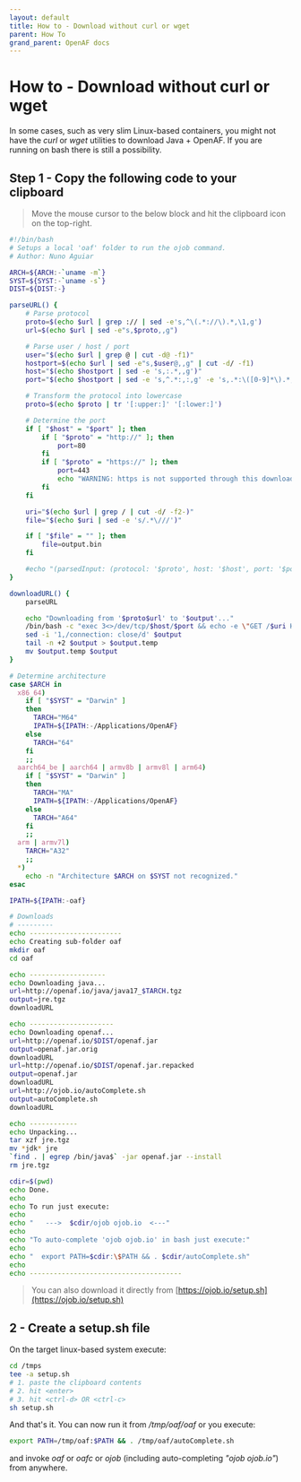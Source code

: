 ```yaml
---
layout: default
title: How to - Download without curl or wget
parent: How To
grand_parent: OpenAF docs
---
```


# How to - Download without curl or wget

In some cases, such as very slim Linux-based containers, you might not have the _curl_ or _wget_ utilities to download Java + OpenAF. If you are running on bash there is still a possibility.

## Step 1 - Copy the following code to your clipboard

> Move the mouse cursor to the below block and hit the clipboard icon on the top-right.

```bash
#!/bin/bash
# Setups a local 'oaf' folder to run the ojob command.
# Author: Nuno Aguiar

ARCH=${ARCH:-`uname -m`}
SYST=${SYST:-`uname -s`}
DIST=${DIST:-}

parseURL() {
    # Parse protocol
    proto=$(echo $url | grep :// | sed -e's,^\(.*://\).*,\1,g')
    url=$(echo $url | sed -e"s,$proto,,g")

    # Parse user / host / port
    user="$(echo $url | grep @ | cut -d@ -f1)"
    hostport=$(echo $url | sed -e"s,$user@,,g" | cut -d/ -f1)
    host="$(echo $hostport | sed -e 's,:.*,,g')"
    port="$(echo $hostport | sed -e 's,^.*:,:,g' -e 's,.*:\([0-9]*\).*,\1,g')"

    # Transform the protocol into lowercase
    proto=$(echo $proto | tr '[:upper:]' '[:lower:]')

    # Determine the port
    if [ "$host" = "$port" ]; then
        if [ "$proto" = "http://" ]; then
            port=80
        fi
        if [ "$proto" = "https://" ]; then
            port=443
            echo "WARNING: https is not supported through this download method. Try using http if possible."
        fi
    fi

    uri="$(echo $url | grep / | cut -d/ -f2-)"
    file="$(echo $uri | sed -e 's/.*\///')"

    if [ "$file" = "" ]; then
        file=output.bin
    fi

    #echo "(parsedInput: (protocol: '$proto', host: '$host', port: '$port', uri: '$uri', file: '$file'))"
}

downloadURL() {
    parseURL

    echo "Downloading from '$proto$url' to '$output'..."
    /bin/bash -c "exec 3<>/dev/tcp/$host/$port && echo -e \"GET /$uri HTTP/1.1\nHost: $host\nUser-Agent: curl\nConnection: close\n\n\" >&3 && cat <&3" > $output
    sed -i '1,/connection: close/d' $output
    tail -n +2 $output > $output.temp
    mv $output.temp $output
}

# Determine architecture
case $ARCH in
  x86_64)
    if [ "$SYST" = "Darwin" ]
    then
      TARCH="M64"
      IPATH=${IPATH:-/Applications/OpenAF}
    else
      TARCH="64"
    fi
    ;;
  aarch64_be | aarch64 | armv8b | armv8l | arm64)
    if [ "$SYST" = "Darwin" ]
    then
      TARCH="MA"
      IPATH=${IPATH:-/Applications/OpenAF}
    else
      TARCH="A64"
    fi
    ;;
  arm | armv7l)
    TARCH="A32"
    ;;
  *)
    echo -n "Architecture $ARCH on $SYST not recognized."
esac

IPATH=${IPATH:-oaf}

# Downloads
# ---------
echo -----------------------
echo Creating sub-folder oaf
mkdir oaf
cd oaf

echo -------------------
echo Downloading java...
url=http://openaf.io/java/java17_$TARCH.tgz
output=jre.tgz
downloadURL

echo ---------------------
echo Downloading openaf...
url=http://openaf.io/$DIST/openaf.jar
output=openaf.jar.orig
downloadURL
url=http://openaf.io/$DIST/openaf.jar.repacked
output=openaf.jar
downloadURL
url=http://ojob.io/autoComplete.sh
output=autoComplete.sh
downloadURL

echo ------------
echo Unpacking...
tar xzf jre.tgz
mv *jdk* jre
`find . | egrep /bin/java$` -jar openaf.jar --install
rm jre.tgz

cdir=$(pwd)
echo Done.
echo
echo To run just execute:
echo
echo "   --->  $cdir/ojob ojob.io  <---"
echo
echo "To auto-complete 'ojob ojob.io' in bash just execute:"
echo
echo "  export PATH=$cdir:\$PATH && . $cdir/autoComplete.sh"
echo
echo --------------------------------------
```

> You can also download it directly from [https://ojob.io/setup.sh](https://ojob.io/setup.sh)

## 2 - Create a setup.sh file

On the target linux-based system execute:

```bash
cd /tmps
tee -a setup.sh
# 1. paste the clipboard contents
# 2. hit <enter>
# 3. hit <ctrl-d> OR <ctrl-c>
sh setup.sh
```

And that's it.
You can now run it from _/tmp/oaf/oaf_ or you execute:

```bash
export PATH=/tmp/oaf:$PATH && . /tmp/oaf/autoComplete.sh
```

and invoke _oaf_ or _oafc_ or _ojob_ (including auto-completing _"ojob ojob.io"_) from anywhere.